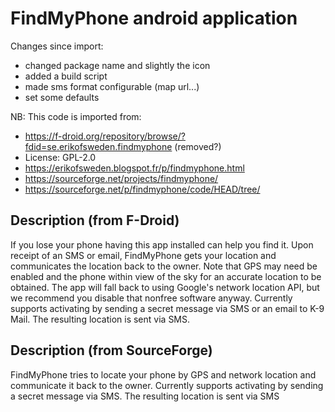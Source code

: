 
# FindMyPhone android application

Changes since import:
- changed package name and slightly the icon
- added a build script
- made sms format configurable (map url...)
- set some defaults

NB: This code is imported from:

- https://f-droid.org/repository/browse/?fdid=se.erikofsweden.findmyphone (removed?)
- License: GPL-2.0
- https://erikofsweden.blogspot.fr/p/findmyphone.html
- https://sourceforge.net/projects/findmyphone/
- https://sourceforge.net/p/findmyphone/code/HEAD/tree/

## Description (from F-Droid)

If you lose your phone having this app installed can help you find it. Upon receipt of an SMS or email, FindMyPhone gets your location and communicates the location back to the owner. Note that GPS may need be enabled and the phone within view of the sky for an accurate location to be obtained. The app will fall back to using Google's network location API, but we recommend you disable that nonfree software anyway. Currently supports activating by sending a secret message via SMS or an email to K-9 Mail. The resulting location is sent via SMS.

## Description (from SourceForge)

FindMyPhone tries to locate your phone by GPS and network location and communicate it back to the owner. Currently supports activating by sending a secret message via SMS. The resulting location is sent via SMS
